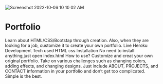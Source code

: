 ![Screenshot 2022-10-06 10 10 02 AM](https://user-images.githubusercontent.com/110652800/194350357-2784fc3d-6b4f-44ce-a376-9f9917c01dab.png)
# Portfolio

Learn about HTML/CSS/Bootstap through creation. Also, when they are looking for a job, customize it to create your own portfolio.
Live Heroku Development
Tech used
HTML
css
Installation
No need to install anything,just open index.html
How to use?
Customize and creat your own original portfolio. Take on various challenges such as changing colors, adding effects, and changing designs. Just include ABOUT, PROJECTS, and CONTACT information in your portfolio and don’t get too complicated. Simple is the best.

